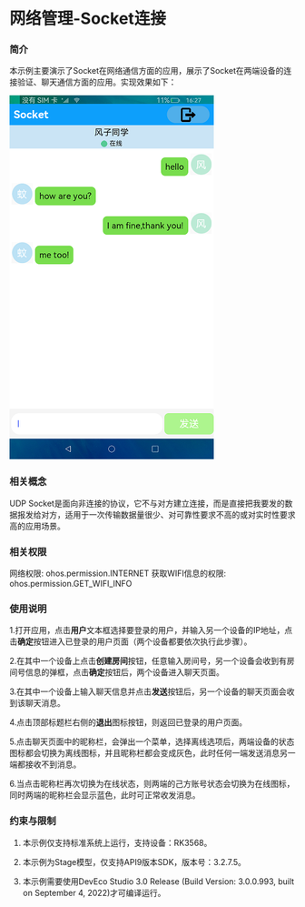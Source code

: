 # 网络管理-Socket连接

### 简介

本示例主要演示了Socket在网络通信方面的应用，展示了Socket在两端设备的连接验证、聊天通信方面的应用。实现效果如下：

![](screenshots/devices/chats.png)

### 相关概念

UDP Socket是面向非连接的协议，它不与对方建立连接，而是直接把我要发的数据报发给对方，适用于一次传输数据量很少、对可靠性要求不高的或对实时性要求高的应用场景。

### 相关权限

网络权限: ohos.permission.INTERNET
获取WIFI信息的权限: ohos.permission.GET_WIFI_INFO

### 使用说明

1.打开应用，点击**用户**文本框选择要登录的用户，并输入另一个设备的IP地址，点击**确定**按钮进入已登录的用户页面（两个设备都要依次执行此步骤）。

2.在其中一个设备上点击**创建房间**按钮，任意输入房间号，另一个设备会收到有房间号信息的弹框，点击**确定**按钮后，两个设备进入聊天页面。

3.在其中一个设备上输入聊天信息并点击**发送**按钮后，另一个设备的聊天页面会收到该聊天消息。

4.点击顶部标题栏右侧的**退出**图标按钮，则返回已登录的用户页面。

5.点击聊天页面中的昵称栏，会弹出一个菜单，选择离线选项后，两端设备的状态图标都会切换为离线图标，并且昵称栏都会变成灰色，此时任何一端发送消息另一端都接收不到消息。

6.当点击昵称栏再次切换为在线状态，则两端的己方账号状态会切换为在线图标，同时两端的昵称栏会显示蓝色，此时可正常收发消息。

### 约束与限制

1. 本示例仅支持标准系统上运行，支持设备：RK3568。

2. 本示例为Stage模型，仅支持API9版本SDK，版本号：3.2.7.5。

3. 本示例需要使用DevEco Studio 3.0 Release (Build Version: 3.0.0.993, built on September 4, 2022)才可编译运行。